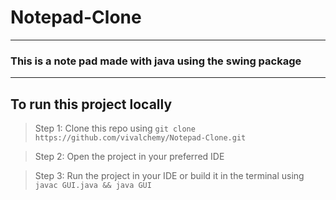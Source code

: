 # Notepad-Clone
---
### This is a note pad made with java using the swing package
---
## To run this project locally
> Step 1:
Clone this repo using `git clone https://github.com/vivalchemy/Notepad-Clone.git`

>Step 2:
Open the project in your preferred IDE

> Step 3:
Run the project in your IDE or build it in the terminal using
`javac GUI.java && java GUI` 
